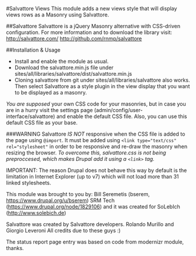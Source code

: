 #Salvattore Views
This module adds a new views style that will display views
rows as a Masonry using Salvattore.

##Salvattore
Salvattore is a jQuery Masonry alternative with CSS-driven
configuration.
For more information and to download the library visit:
http://salvattore.com/
http://github.com/rnmp/salvattore

##Installation & Usage
* Install and enable the module as usual.
* Download the salvattore.min.js file under sites/all/libraries/salvattore/dist/salvattore.min.js
* Cloning salvattore from git under sites/all/libraries/salvattore also works.
Then select Salvattore as a style plugin in the view display that you want
to be displayed as a masonry.

*You are supposed* your own CSS code for your masonries, but in case you are in
a hurry visit the settings page (admin/config/user-interface/salvattore)
and enable the default CSS file.
Also, you can use this default CSS file as your base.

###WARNING
Salvattore *IS NOT* responsive when the CSS file is added to the
page using `@import`. It must be added using `<link type="text/css" rel="stylesheet"`
in order to be responsive and re-draw the masonry when resizing the browser.
*To overcome this, salvattore.css is not being preproccesed, which makes Drupal add
it using a `<link>` tag.*

IMPORTANT: The reason Drupal does not behave this way by default is the limitation
in Internet Explorer (up to v7) which will not load more than 31 linked stylesheets.

This module was brought to you by:
Bill Seremetis (bserem, https://www.drupal.org/u/bserem)
SRM Tech (https://www.drupal.org/node/1829106)
and it was created for
SoLebIch (http://www.solebich.de)

Salvattore was created by Salvattore developers.
Rolando Murillo and Giorgio Leveroni
All credits due to these guys :)

The status report page entry was based on code from modernizr module, thanks.
